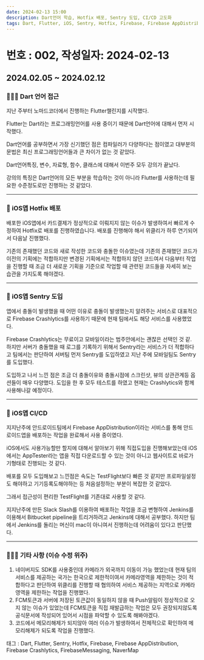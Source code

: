 ```yaml
---
date: 2024-02-13 15:00
description: Dart언어 학습, Hotfix 배포, Sentry 도입, CI/CD 고도화
tags: Dart, Flutter, iOS, Sentry, Hotfix, Firebase, Firebase AppDistribution, Firebase Crashlytics, FirebaseMessaging, NaverMap
---
```

# 번호 : 002, 작성일자: 2024-02-13

## 2024.02.05 ~ 2024.02.12
### 🚴🏻‍♂️ Dart 언어 접근

지난 주부터 노마드코더에서 진행하는 Flutter챌린지를 시작했다.

Flutter는 Dart라는 프로그래밍언어를 사용 중이기 때문에 Dart언어에 대해서 먼저 시작했다.

Dart언어를 공부하면서 가장 신기했던 점은 컴파일러가 다양하다는 점이였고 대부분의 문법은 최신 프로그래밍언어들과 큰 차이가 없는 것 같았다.

Dart언어특징, 변수, 자료형, 함수, 클래스에 대해서 이번주 모두 강의가 끝났다.

강의의 특징은 Dart언어의 모든 부분을 학습하는 것이 아니라 Flutter를 사용하는데 필요한 수준정도로만 진행하는 것 같았다.

---

### 🚨 iOS앱 Hotfix 배포

배포한 iOS앱에서 카드결제가 정상적으로 이뤄지지 않는 이슈가 발생하여서 빠르게 수정하여 Hotfix로 배포를 진행하였습니다. 배포를 진행해야 해서 위클리가 하루 연기되어서 다음날 진행했다.

기존의 존재했던 코드와 새로 작성한 코드와 충돌한 이슈였는데 기존의 존재했던 코드가 이전의 기획에는 적합하지만 변경된 기획에서는 적합하지 않던 코드여서 다음부터 작업을 진행할 때 조금 더 새로운 기획을 기준으로 작업할 때 관련된 코드들을 자세히 보는 습관을 가지도록 해야겠다.

---

### 🚀 iOS앱 Sentry 도입

앱에서 충돌이 발생했을 때 어떤 이유로 충돌이 발생했는지 알려주는 서비스로 대표적으로 Firebase Crashlytics를 사용하기 때문에 현재 팀에서도 해당 서비스를 사용했었다.

Firebase Crashlytics는 무료이고 모바일이라는 범주안에서는 괜찮은 선택인 것 같. 하지만 서버가 충돌했을 때 로그를 기록하기 위해서 Sentry라는 서비스가 더 적합하다고 팀에서는 판단하여 서버팀 먼저 Sentry를 도입하였고 지난 주에 모바일팀도 Sentry를 도입했다.

도입하고 나서 느낀 점은 조금 더 충돌이유와 충돌시점에 스크린샷, 뷰의 상관관계등 옵션들이 매우 다양했다. 도입을 한 후 모두 테스트를 하였고 현재는 Crashlytics와 함께 사용해나갈 예정이다.

---

### 🛫 iOS앱 CI/CD

지지난주에 안드로이드팀에서 Firebase AppDistribution이라는 서비스를 통해 안드로이드앱을 배포하는 작업을 완료해서 사용 중이였다.

iOS에서도 사용가능할만 할지에 대해서 알아보기 위해 직접도입을 진행해보았는데 iOS에서는 AppTester라는 앱을 직접 다운로드할 수 있는 것이 아니고 웹사이트로 바로가기형태로 진행되는 것 같다.

배포를 모두 도입해보고 느낀점은 속도는 TestFlight보다 빠른 것 같지만 프로파일설정도 해야하고 기기등록도해야하는 등 처음설정하는 부분이 복잡한 것 같았다.

그래서 접근성이 편리한 TestFlight를 기존대로 사용할 것 같다.

지지난주에 만든 Slack Slash를 이용하여 배포하는 작업을 조금 변형하여 Jenkins를 이용해서 Bitbucket pipeline을 트리거하려고 Jenkins에 대해서 공부했다. 하지만 팀에서 Jenkins를 돌리는 머신이 mac이 아니여서 진행하는데 어려움이 있다고 판단했다.

---

### 🙋🏻‍♂️ 기타 사항 (이슈 수정 위주)

1. 네이버지도 SDK를 사용중인데 카메라가 외국까지 이동이 가능 했었는데 현재 팀의 서비스를 제공하는 국가는 한국으로 제한적이여서 카메라영역을 제한하는 것이 적합하다고 판단하여 위클리를 진행할 때 협의하여 서비스 제공하는 지역으로 카메라영역을 제한하는 작업을 진행했다.
2. FCM토큰과 서버에 저장된 토큰값이 동일하지 않을 때 Push알림이 정상적으로 오지 않는 이슈가 있었는데 FCM토큰을 직접 재발급하는 작업은 모두 권장되지않도록 공식문서에 작성되어 있어서 시점을 파악할 수 있도록 해봐야겠다.
3. 코드에서 메모리해제가 되지않아 여러 이슈가 발생하여서 전체적으로 확인하여 메모리해제가 되도록 작업을 진행했다.



태그 : Dart, Flutter, Sentry, Hotfix, Firebase, Firebase AppDistribution, Firebase Crashlytics, FirebaseMessaging, NaverMap


